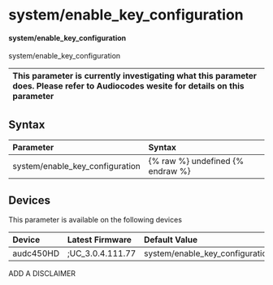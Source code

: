 ﻿---
description: system/enable_key_configuration
search:
    keywords: ['system','enable_key_configuration']
---

# system/enable_key_configuration

#### system/enable_key_configuration

system/enable_key_configuration


| This parameter is currently investigating what this parameter does. Please refer to Audiocodes wesite for details on this parameter | 
| :--- |

## Syntax
| Parameter | Syntax |
| :--- | :--- |
|system/enable_key_configuration | {% raw %} undefined {% endraw %}|

## Devices
This parameter is available on the following devices

| Device | Latest Firmware | Default Value |
|:---|:---|:---|
| audc450HD | ;UC_3.0.4.111.77 | system/enable_key_configuration=1 

ADD A DISCLAIMER
